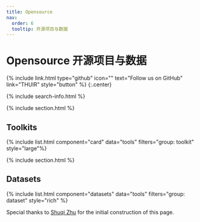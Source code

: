 ```yaml
---
title: Opensource
nav:
  order: 6
  tooltip: 开源项目与数据
---
```


# <i class="fas fa-code-branch"></i>Opensource 开源项目与数据

{%
  include link.html
  type="github"
  icon=""
  text="Follow us on GitHub"
  link="THUIR"
  style="button"
%}
{:.center}

{% include search-info.html %}

{% include section.html %}

## Toolkits

{% include list.html component="card" data="tools" filters="group: toolkit" style="large"%}

{% include section.html %}

## Datasets

{% include list.html component="datasets" data="tools" filters="group: dataset" style="rich" %}

Special thanks to [Shuqi Zhu](/lab-website-template/members/2_stu_2022_zhushuqi.html) for the initial construction of this page.